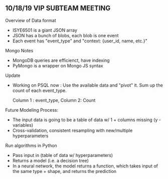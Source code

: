 ## 10/18/19 VIP SUBTEAM MEETING

Overview of Data format
 - ISYE6501 is a giant JSON array
 - JSON has a bunch of blobs, each blob is one event
 - Each event has "event_type" and "context: {user_id, name, etc.}"

Mongo Notes
 - MongoDB queries are efficienct, have indexing
 - PyMongo is a wrapper on Mongo JS syntax

Update 
 - Working on PSQL now : Use the available data and "pivot" it. Sum up the count of each event_type. 
 
   Column 1 : event_type, Column 2: Count

Future Modeling Process:
 - The input data is going to be a table of data w/ 1 + columns missing (y - variables)
 - Cross-validation, consistent resampling with new/multiple hyperparameters
 
 Run algorithms in Python 
 - Pass input in (table of data w/ hyperparameters)
 - Returns a model (i.e. a decision tree)
 - In a neural network, the model returns a function, which takes input of the same type + shape, and returns the prediction
